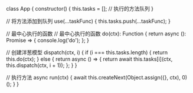 class App {
  constructor() {
    this.tasks = []; // 执行的方法队列
  }
  
  // 将方法添加到队列
  use(...taskFunc) {
    this.tasks.push(...taskFunc);
  }
  
  // 最中心执行的函数
  // 最中心执行的函数
  do(ctx): Function {
    return async (): Promise<void> => {
      console.log('do');
    };
  }
  
  // 创建洋葱模型
  dispatch(ctx, i) {
    if (i === this.tasks.length) {
      return this.do(ctx);
    } else {
      return async () => {
        return await this.tasks[i](ctx, this.dispatch(ctx, i + 1));
      };
    }
  }
  
  // 执行方法
  async run(ctx) {
    await this.createNext(Object.assign({}, ctx), 0)();
  }
}